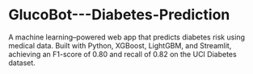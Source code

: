 # GlucoBot---Diabetes-Prediction
A machine learning–powered web app that predicts diabetes risk using medical data. Built with Python, XGBoost, LightGBM, and Streamlit, achieving an F1-score of 0.80 and recall of 0.82 on the UCI Diabetes dataset.
